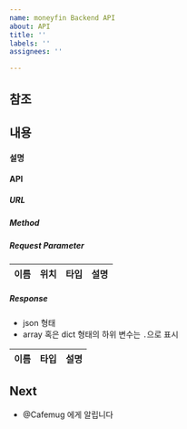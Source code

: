 ```yaml
---
name: moneyfin Backend API
about: API
title: ''
labels: ''
assignees: ''

---
```


## 참조


## 내용

#### 설명

#### API

##### URL 

##### Method

##### Request Parameter
| 이름 | 위치 | 타입 | 설명 |
| --- | ---- | ---- | ---- |

##### Response
- json 형태
- array 혹은 dict 형태의 하위 변수는 `.`으로 표시

| 이름 | 타입 | 설명 |
| ---- | ---- | --- |




## Next
- @Cafemug 에게 알립니다
